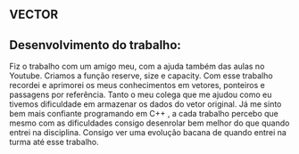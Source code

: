 ## VECTOR

## Desenvolvimento do trabalho:

Fiz o trabalho com um  amigo meu, com a ajuda também das aulas no Youtube. Criamos a função reserve, size e capacity.
Com esse trabalho recordei e aprimorei os meus conhecimentos em vetores, ponteiros e passagens por referência.
Tanto o meu colega que me ajudou como eu tivemos dificuldade em armazenar os dados do vetor original.
Já me sinto bem mais confiante programando em C++ , a cada trabalho percebo que mesmo com as dificuldades consigo desenrolar bem
melhor do que quando entrei na disciplina.
Consigo ver uma evolução bacana de quando entrei na turma até esse trabalho.
